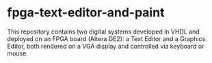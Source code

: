 # fpga-text-editor-and-paint
This repository contains two digital systems developed in VHDL and deployed on an FPGA board (Altera DE2):   a Text Editor and a Graphics Editor, both rendered on a VGA display and controlled via keyboard or mouse.
